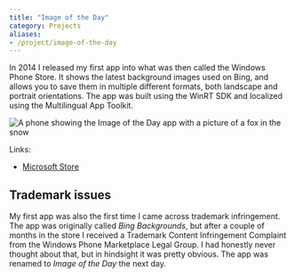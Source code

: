 ```yaml
---
title: "Image of the Day"
category: Projects
aliases:
- /project/image-of-the-day
---
```


In 2014 I released my first app into what was then called the Windows Phone Store. It shows the latest background images used on Bing, and allows you to save them in multiple different formats, both landscape and portrait orientations. The app was built using the WinRT SDK and localized using the Multilingual App Toolkit.

![A phone showing the Image of the Day app with a picture of a fox in the snow]({attach}deviceshot.png)

Links:

- [Microsoft Store](https://www.microsoft.com/store/apps/9nblggh31bng)

## Trademark issues
My first app was also the first time I came across trademark infringement. The app was originally called *Bing Backgrounds*, but after a couple of months in the store I received a Trademark Content Infringement Complaint from the Windows Phone Marketplace Legal Group. I had honestly never thought about that, but in hindsight it was pretty obvious. The app was renamed to *Image of the Day* the next day.